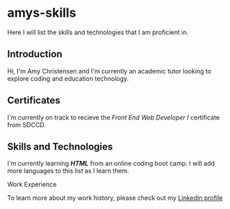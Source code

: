 # amys-skills
Here I will list the skills and technologies that I am proficient in. 

## Introduction

Hi, I'm Amy Christensen and I'm currently an academic tutor looking to explore coding and education technology.

## Certificates

I'm currently on track to recieve the _Front End Web Developer I_ certificate from SDCCD.

## Skills and Technologies

I'm currently learning _**HTML**_ from an online coding boot camp. I will add more languages to this list as I learn them.

Work Experience

To learn more about my work history, please check out my [LinkedIn profile](https://www.linkedin.com/in/amy-sd)
